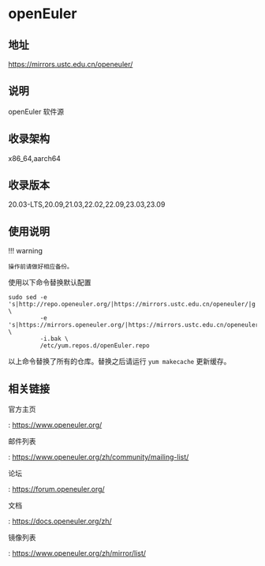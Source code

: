 # openEuler

## 地址

<https://mirrors.ustc.edu.cn/openeuler/>

## 说明

openEuler 软件源

## 收录架构

x86_64,aarch64

## 收录版本

20.03-LTS,20.09,21.03,22.02,22.09,23.03,23.09

## 使用说明

!!! warning

    操作前请做好相应备份。

使用以下命令替换默认配置

    sudo sed -e 's|http://repo.openeuler.org/|https://mirrors.ustc.edu.cn/openeuler/|g' \
             -e 's|https://mirrors.openeuler.org/|https://mirrors.ustc.edu.cn/openeuler/|g' \
             -i.bak \
             /etc/yum.repos.d/openEuler.repo

以上命令替换了所有的仓库。替换之后请运行 `yum makecache`
更新缓存。

## 相关链接

官方主页

:   <https://www.openeuler.org/>

邮件列表

:   <https://www.openeuler.org/zh/community/mailing-list/>

论坛

:   <https://forum.openeuler.org/>

文档

:   <https://docs.openeuler.org/zh/>

镜像列表

:   <https://www.openeuler.org/zh/mirror/list/>
